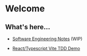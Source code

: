 # Welcome

## What's here...

* [Software Engineering Notes](https://github.com/petergoodey/notes) (WIP)

* [React/Typescript Vite TDD Demo](https://github.com/petergoodey/react-ts-vitest-tdd-demo)
